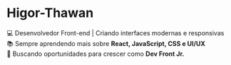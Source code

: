 # Higor-Thawan
 💻 Desenvolvedor Front-end | Criando interfaces modernas e responsivas   
 📚 Sempre aprendendo mais sobre **React, JavaScript, CSS e UI/UX**   
 🚀 Buscando oportunidades para crescer como **Dev Front Jr.**
